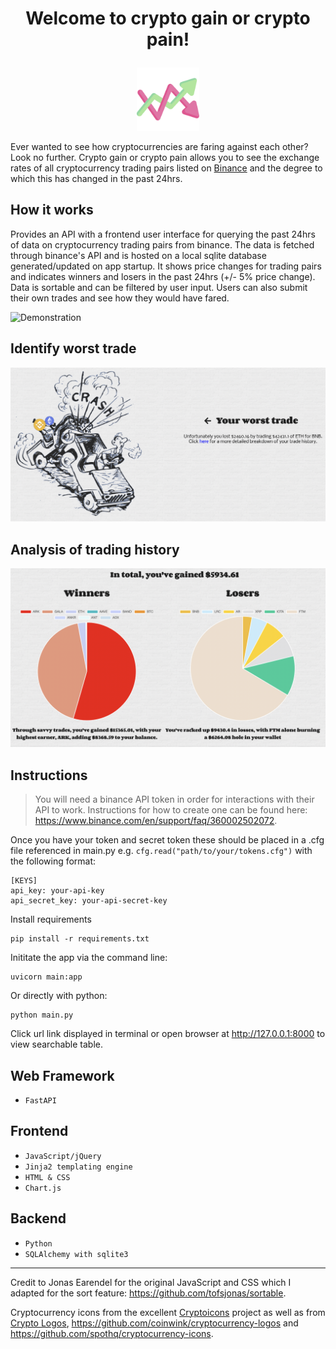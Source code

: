 # <p align="center">Welcome to crypto gain or crypto pain!</p>
<p align="center">
  <img src="static/images/increase.svg" width="20%", height="auto" />
  <!-- Icon from user Freepik at Flaticon -->
</p>

Ever wanted to see how cryptocurrencies are faring against each other? Look no further. Crypto gain or crypto pain allows you to see the exchange rates of all cryptocurrency trading pairs listed on [Binance](binance.com) and the degree to which this has changed in the past 24hrs.

## How it works
Provides an API with a frontend user interface for querying the past 24hrs of data on cryptocurrency trading pairs from binance. The data is fetched through binance's API and is hosted on a local sqlite database generated/updated on app startup. It shows price changes for trading pairs and indicates winners and losers in the past 24hrs (+/- 5% price change). Data is sortable and can be filtered by user input.
Users can also submit their own trades and see how they would have fared.

![Demonstration](resources/demo.gif)
## Identify worst trade 
![Worst trade page](resources/worst-demo.png)
## Analysis of trading history
![Analytics page](resources/analysis-demo.png)

## Instructions
> You will need a binance API token in order for interactions with their API to work. Instructions for how to create one can be found here: https://www.binance.com/en/support/faq/360002502072. 

Once you have your token and secret token these should be placed in a .cfg file referenced in main.py e.g. `cfg.read("path/to/your/tokens.cfg")` with the following format:
```
[KEYS]
api_key: your-api-key
api_secret_key: your-api-secret-key
```
Install requirements
```
pip install -r requirements.txt
```
Inititate the app via the command line:
```
uvicorn main:app
```
Or directly with python:
```
python main.py
```
Click url link displayed in terminal or open browser at http://127.0.0.1:8000 to view searchable table.

## Web Framework
- `FastAPI`
## Frontend
- `JavaScript/jQuery`
- `Jinja2 templating engine`
- `HTML & CSS`
- `Chart.js`
## Backend
- `Python`
- `SQLAlchemy with sqlite3`

***
Credit to Jonas Earendel for the original JavaScript and CSS which I adapted for the sort feature: https://github.com/tofsjonas/sortable.

Cryptocurrency icons from the excellent [Cryptoicons](https://github.com/monzanifabio/cryptoicons) project as well as from [Crypto Logos](https://cryptologos.cc/), https://github.com/coinwink/cryptocurrency-logos and https://github.com/spothq/cryptocurrency-icons.
